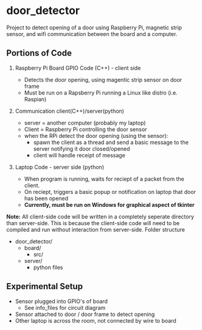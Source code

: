 # door_detector

Project to detect opening of a door using Raspberry Pi, magnetic strip sensor, and wifi communication between the board and a computer.

## Portions of Code

1. Raspberry Pi Board GPIO Code (C++) - client side
    - Detects the door opening, using magentic strip sensor on door frame
    - Must be run on a Rapsberry Pi running a Linux like distro (i.e. Raspian)

2. Communication client(C++)/server(python)
    - server = another computer (probably my laptop)
    - Client = Raspberry Pi controlling the door sensor
    - when the RPi detect the door opening (using the sensor):
        - spawn the client as a thread and send a basic message to the server notifying it door closed/opened
        - client will handle receipt of message

3. Laptop Code - server side (python)
    - When program is running, waits for reciept of a packet from the client.
    - On reciept, triggers a basic popup or notification on laptop that door has been opened
    - **Currently, must be run on Windows for graphical aspect of tkinter**

**Note:** All client-side code will be written in a completely seperate directory than server-side.
This is because the client-side code will need to be compiled and run without interaction from server-side.
Folder structure
- door_detector/
  - board/
    - src/
  - server/
    - python files

## Experimental Setup

- Sensor plugged into GPIO's of board
  - See info_files for circuit diagram
- Sensor attached to door / door frame to detect opening
- Other laptop is across the room, not connected by wire to board